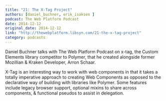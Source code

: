 ```yaml
---
title: "21: The X-Tag Project"
authors: [daniel_buchner, erik_isaksen ]
podcast: The Web Platform Podcast
date: 2014-12-12
original_date: 2014-12-12
link: "http://thewebplatform.libsyn.com/21-the-x-tag-project"
category: podcasts
---
```


Daniel Buchner talks with The Web Platform Podcast on x-tag, the Custom Elements library competitor to Polymer, that he created alongside former Mozillian & Kraken Developer, Arron Schaar.

<!-- Excerpt -->

X-Tag is an interesting way to work with web components in that it takes a totally imperative approach to creating Web Components as opposed to the declarative way of building with libraries like Polymer. Some features include legacy browser support, optional mixins to share across components, & functional pseudos to assist in delegation.
